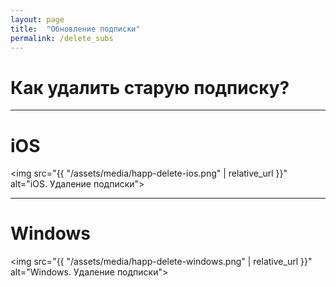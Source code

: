 ```yaml
---
layout: page
title:  "Обновление подписки"
permalink: /delete_subs
---
```

# Как удалить старую подписку?
---

# iOS
<img src="{{ "/assets/media/happ-delete-ios.png" | relative_url }}" alt="iOS. Удаление подписки">

---

# Windows
<img src="{{ "/assets/media/happ-delete-windows.png" | relative_url }}" alt="Windows. Удаление подписки">
